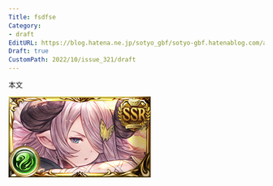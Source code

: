 ```yaml
---
Title: fsdfse
Category:
- draft
EditURL: https://blog.hatena.ne.jp/sotyo_gbf/sotyo-gbf.hatenablog.com/atom/entry/4207112889924327735
Draft: true
CustomPath: 2022/10/issue_321/draft
---
```


本文

![画像](image/unnamed.png)
